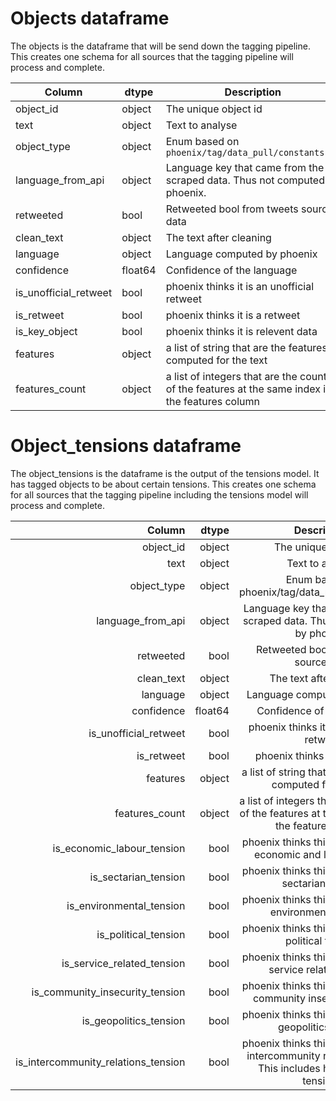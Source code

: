 # Objects dataframe

The objects is the dataframe that will be send down the tagging pipeline.
This creates one schema for all sources that the tagging pipeline will process and complete.

| Column                | dtype   | Description |
|-----------------------|---------| ------------|
| object_id             | object  | The unique object id |
| text                  | object  | Text to analyse |
| object_type           | object  | Enum based on `phoenix/tag/data_pull/constants.py` |
| language_from_api     | object  | Language key that came from the scraped data. Thus not computed by phoenix. |
| retweeted             | bool    | Retweeted bool from tweets source data |
| clean_text            | object  | The text after cleaning |
| language              | object  | Language computed by phoenix |
| confidence            | float64 | Confidence of the language |
| is_unofficial_retweet | bool    | phoenix thinks it is an unofficial retweet |
| is_retweet            | bool    | phoenix thinks it is a retweet |
| is_key_object         | bool    | phoenix thinks it is relevent data |
| features              | object  | a list of string that are the features computed for the text |
| features_count        | object  | a list of integers that are the counts of the features at the same index in the features column |

# Object_tensions dataframe

The object_tensions is the dataframe is the output of the tensions model. It has tagged objects
 to be about certain tensions.
This creates one schema for all sources that the tagging pipeline including the tensions model will
 process and complete.

|                              Column |   dtype |                                                Description                                               |
|------------------------------------:|--------:|:--------------------------------------------------------------------------------------------------------:|
| object_id                           | object  | The unique object id                                                                                     |
| text                                | object  | Text to analyse                                                                                          |
| object_type                         | object  | Enum based on phoenix/tag/data_pull/constants.py                                                         |
| language_from_api                   | object  | Language key that came from the scraped data. Thus not computed by phoenix.                              |
| retweeted                           | bool    | Retweeted bool from tweets source data                                                                   |
| clean_text                          | object  | The text after cleaning                                                                                  |
| language                            | object  | Language computed by phoenix                                                                             |
| confidence                          | float64 | Confidence of the language                                                                               |
| is_unofficial_retweet               | bool    | phoenix thinks it is an unofficial retweet                                                               |
| is_retweet                          | bool    | phoenix thinks it is a retweet                                                                           |
| features                            | object  | a list of string that are the features computed for the text                                             |
| features_count                      | object  | a list of integers that are the counts of the features at the same index in the features column          |
| is_economic_labour_tension          | bool    | phoenix thinks this object is about economic and labour tension                                          |
| is_sectarian_tension                | bool    | phoenix thinks this object is about sectarian tension                                                    |
| is_environmental_tension            | bool    | phoenix thinks this object is about environmental tension                                                |
| is_political_tension                | bool    | phoenix thinks this object is about political tension                                                    |
| is_service_related_tension          | bool    | phoenix thinks this object is about service related tension                                              |
| is_community_insecurity_tension     | bool    | phoenix thinks this object is about community insecurity tension                                         |
| is_geopolitics_tension              | bool    | phoenix thinks this object is about geopolitics tension                                                  |
| is_intercommunity_relations_tension | bool    | phoenix thinks this object is about intercommunity relation tension. This includes host-refugee tensions |
